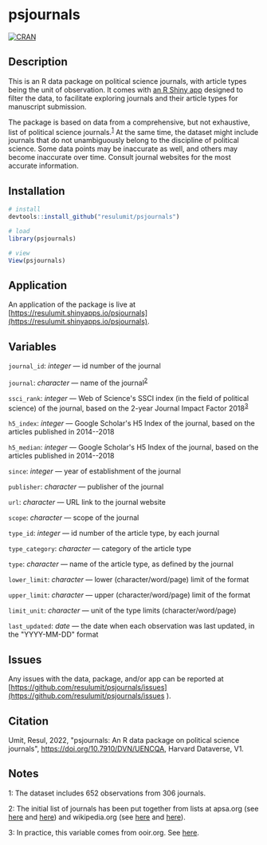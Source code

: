 # psjournals

[![CRAN](https://www.r-pkg.org/badges/version/psjournals)](https://cran.r-project.org/package=psjournals)

## Description

This is an R data package on political science journals, with article types being the unit of observation. It comes with [an R Shiny app](https://resulumit.shinyapps.io/psjournals/) designed to filter the data, to facilitate exploring journals and their article types for manuscript submission.

The package is based on data from a comprehensive, but not exhaustive, list of political science journals.<sup>[1](#footnote1)</sup> At the same time, the dataset might include journals that do not unambiguously belong to the discipline of political science. Some data points may be inaccurate as well, and others may become inaccurate over time. Consult journal websites for the most accurate information.

## Installation

```R
# install
devtools::install_github("resulumit/psjournals")

# load
library(psjournals)

# view
View(psjournals)
```

## Application

An application of the package is live at [https://resulumit.shinyapps.io/psjournals](https://resulumit.shinyapps.io/psjournals).

## Variables

`journal_id`: *integer* &mdash; id number of the journal

`journal`: *character* &mdash; name of the journal<sup>[2](#footnote2)</sup>

`ssci_rank`: *integer* &mdash; Web of Science's SSCI index (in the field of political science) of the journal, based on the 2-year Journal Impact Factor 2018<sup>[3](#footnote3)</sup>

`h5_index`: *integer* &mdash; Google Scholar's H5 Index of the journal, based on the articles published in 2014--2018

`h5_median`: *integer* &mdash; Google Scholar's H5 Index of the journal, based on the articles published in 2014--2018

`since`: *integer* &mdash; year of establishment of the journal

`publisher`: *character* &mdash; publisher of the journal

`url`: *character* &mdash; URL link to the journal website

`scope`: *character* &mdash; scope of the journal

`type_id`: *integer* &mdash; id number of the article type, by each journal

`type_category`: *character* &mdash; category of the article type

`type`: *character* &mdash; name of the article type, as defined by the journal

`lower_limit`: *character* &mdash; lower (character/word/page) limit of the format

`upper_limit`: *character* &mdash; upper (character/word/page) limit of the format

`limit_unit`: *character* &mdash; unit of the type limits (character/word/page)

`last_updated`: *date* &mdash; the date when each observation was last updated, in the "YYYY-MM-DD" format

## Issues

Any issues with the data, package, and/or app can be reported at [https://github.com/resulumit/psjournals/issues](https://github.com/resulumit/psjournals/issues ).

## Citation

Umit, Resul, 2022, "psjournals: An R data package on political science journals", https://doi.org/10.7910/DVN/UENCQA, Harvard Dataverse, V1.

## Notes

<a name="footnote1">1</a>: The dataset includes 652 observations from 306 journals.

<a name="footnote2">2</a>: The initial list of journals has been put together from lists at apsa.org (see [here](https://www.apsanet.org/journals) and [here](https://www.apsanet.org/otherjournals
)) and wikipedia.org (see [here](https://en.wikipedia.org/w/index.php?title=Category:Political_science_journals&pageuntil=World+Politics#mw-pages) and [here](https://en.wikipedia.org/wiki/List_of_political_science_journals)).

<a name="footnote3">3</a>: In practice, this variable comes from ooir.org. See [here](https://ooir.org/journals.php?category=polisci).
